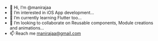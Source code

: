 - 👋 Hi, I’m @manirajaa
- 👀 I’m interested in iOS App development...
- 🌱 I’m currently learning Flutter too...
- 💞️ I’m looking to collaborate on Reusable components, Module creations and animations...
- 📫 Reach me manirajaa@gmail.com

<!---
manirajaa/manirajaa is a ✨ special ✨ repository because its `README.md` (this file) appears on your GitHub profile.
You can click the Preview link to take a look at your changes.
--->
